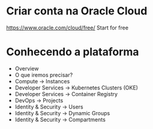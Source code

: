 # Criar conta na Oracle Cloud
https://www.oracle.com/cloud/free/
Start for free

# Conhecendo a plataforma
  * Overview
  * O que iremos precisar?
  * Compute -> Instances
  * Developer Services -> Kubernetes Clusters (OKE)
  * Developer Services -> Container Registry
  * DevOps -> Projects
  * Identity & Security -> Users
  * Identity & Security -> Dynamic Groups
  * Identity & Security -> Compartments


